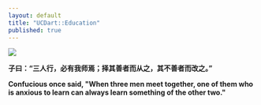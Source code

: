 ```yaml
---
layout: default
title: "UCDart::Education"
published: true
---
```


<img align="middle;" src="http://dart.ece.ucdavis.edu/images/teaching_confucious_2.jpg">

**子曰：“三人行，必有我师焉；择其善者而从之，其不善者而改之。”**

**Confucious once said, "When three men meet together, one of them who is anxious to learn can always learn something of the other two."**

